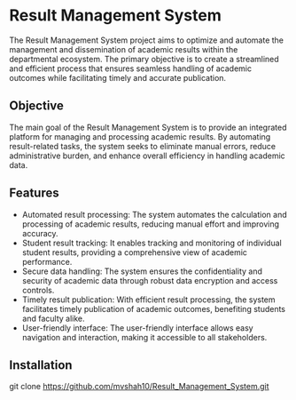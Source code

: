 # Result Management System

The Result Management System project aims to optimize and automate the management and dissemination of academic results within the departmental ecosystem. The primary objective is to create a streamlined and efficient process that ensures seamless handling of academic outcomes while facilitating timely and accurate publication.

## Objective

The main goal of the Result Management System is to provide an integrated platform for managing and processing academic results. By automating result-related tasks, the system seeks to eliminate manual errors, reduce administrative burden, and enhance overall efficiency in handling academic data.

## Features

- Automated result processing: The system automates the calculation and processing of academic results, reducing manual effort and improving accuracy.
- Student result tracking: It enables tracking and monitoring of individual student results, providing a comprehensive view of academic performance.
- Secure data handling: The system ensures the confidentiality and security of academic data through robust data encryption and access controls.
- Timely result publication: With efficient result processing, the system facilitates timely publication of academic outcomes, benefiting students and faculty alike.
- User-friendly interface: The user-friendly interface allows easy navigation and interaction, making it accessible to all stakeholders.

## Installation

git clone https://github.com/mvshah10/Result_Management_System.git
